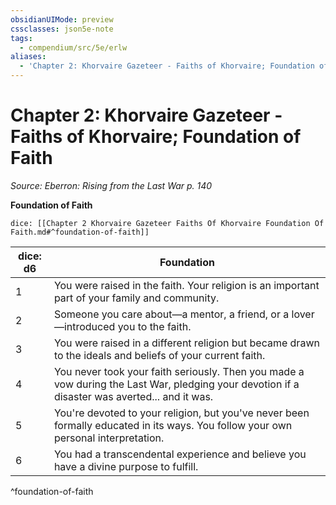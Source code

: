 ```yaml
---
obsidianUIMode: preview
cssclasses: json5e-note
tags:
  - compendium/src/5e/erlw
aliases:
  - 'Chapter 2: Khorvaire Gazeteer - Faiths of Khorvaire; Foundation of Faith'
---
```

# Chapter 2: Khorvaire Gazeteer - Faiths of Khorvaire; Foundation of Faith
*Source: Eberron: Rising from the Last War p. 140* 

**Foundation of Faith**

`dice: [[Chapter 2 Khorvaire Gazeteer Faiths Of Khorvaire Foundation Of Faith.md#^foundation-of-faith]]`

| dice: d6 | Foundation |
|----------|------------|
| 1 | You were raised in the faith. Your religion is an important part of your family and community. |
| 2 | Someone you care about—a mentor, a friend, or a lover—introduced you to the faith. |
| 3 | You were raised in a different religion but became drawn to the ideals and beliefs of your current faith. |
| 4 | You never took your faith seriously. Then you made a vow during the Last War, pledging your devotion if a disaster was averted... and it was. |
| 5 | You're devoted to your religion, but you've never been formally educated in its ways. You follow your own personal interpretation. |
| 6 | You had a transcendental experience and believe you have a divine purpose to fulfill. |
^foundation-of-faith

